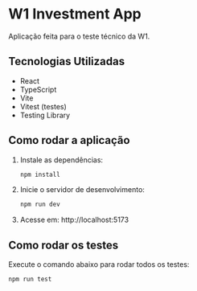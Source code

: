 # W1 Investment App

Aplicação feita para o teste técnico da W1.

## Tecnologias Utilizadas

- React
- TypeScript
- Vite
- Vitest (testes)
- Testing Library

## Como rodar a aplicação

1. Instale as dependências:

   ```bash
   npm install
   ```

2. Inicie o servidor de desenvolvimento:

   ```bash
   npm run dev
   ```

3. Acesse em: http://localhost:5173

## Como rodar os testes

Execute o comando abaixo para rodar todos os testes:

```bash
npm run test
```
